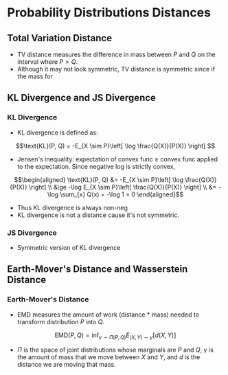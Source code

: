 # Probability Distributions Distances
## Total Variation Distance
* TV distance measures the difference in mass between $P$ and $Q$ on the interval where $P > Q$.
* Although it may not look symmetric, TV distance is symmetric since if the mass for  

## KL Divergence and JS Divergence
### KL Divergence 
* KL divergence is defined as: 
```math
\text{KL}(P, Q) = -E_{X \sim P}\left[ \log \frac{Q(X)}{P(X)} \right] 
```
* Jensen's inequality: expectation of convex func $\ge$ convex func applied to the expectation. Since negative log is strictly convex,
```math
\begin{aligned}
\text{KL}(P, Q) &= -E_{X \sim P}\left[ \log \frac{Q(X)}{P(X)} \right] \\ 
  &\ge  -\log E_{X \sim P}\left[ \frac{Q(X)}{P(X)} \right] \\
  &= -\log \sum_{x} Q(x) = -\log 1 = 0
\end{aligned}
```
* Thus KL divergence is always non-neg
* KL divergence is not a distance cause it's not symmetric. 

### JS Divergence
* Symmetric version of KL divergence

## Earth-Mover's Distance and Wasserstein Distance 
### Earth-Mover's Distance
* EMD measures the amount of work (distance * mass) needed to transform distribution $P$ into $Q$. 
```math
\text{EMD}(P, Q) = \inf_{\gamma \sim \Pi(P, Q)} E_{(X, Y) \sim \gamma} \left[ d(X, Y) \right]
```
* $\Pi$ is the space of joint distributions whose marginals are $P$ and $Q$, $\gamma$ is the amount of mass that we move between $X$ and $Y$, and $d$ is the distance we are moving that mass.  
